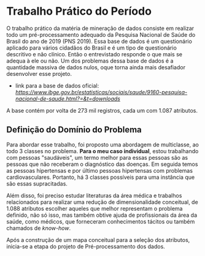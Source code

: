 # **Trabalho Prático do Período**
O trabalho prático da matéria de mineração de dados consiste em realizar todo um pré-processamento adequado da Pesquisa Nacional de Saúde do Brasil do ano de 2019 (PNS 2019). Essa base de dados
é um questionário aplicado para vários cidadãos do Brasil e é um tipo de questionário descritivo e não clínico. Então o entrevistado responde o que mais se adequa à ele ou não. Um dos problemas
dessa base de dados é a quantidade massiva de dados nulos, oque torna ainda mais desafiador desenvolver esse projeto.

- link para a base de dados oficial: *https://www.ibge.gov.br/estatisticas/sociais/saude/9160-pesquisa-nacional-de-saude.html?=&t=downloads*

A base contém por volta de 273 mil registros, cada um com 1.087 atributos.

## **Definição do Domínio do Problema**
Para abordar esse trabalho, foi proposto uma abordagem de multiclasse, ao todo 3 classes no problema. **Para o meu caso individual**, estou trabalhando com pessoas "saudáveis", um termo melhor
para essas pessoas são as pessoas que não receberam o diagnóstico das doenças. Em seguida temos as pessoas hipertensas e por último pessoas hipertensas com problemas cardiovasculares. Portanto,
há 3 classes possíveis para uma instância que são essas supracitadas.

Além disso, foi preciso estudar literaturas da área médica e trabalhos relacionados para realizar uma redução de dimensionalidade conceitual, de 1.088 atributos escolher aqueles que melhor
representam o problema definido, não só isso, mas também obtive ajuda de profissionais da área da saúde, como médicos, que forneceram conhecimentos tácitos ou também chamados de *know-how*.

Após a construção de um mapa conceitual para a seleção dos atributos, inicia-se a etapa do projeto de Pré-processamento dos dados.
